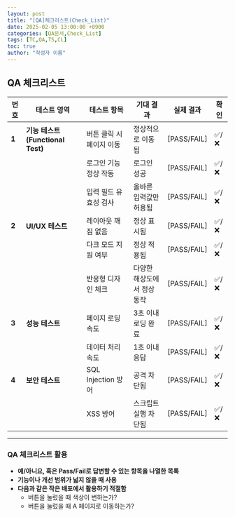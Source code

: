 ```yaml
---
layout: post
title: "[QA]체크리스트(Check_List)"
date: 2025-02-05 13:00:00 +0900
categories: [QA문서,Check_List]
tags: [TC,QA,TS,CL]
toc: true
author: "작성자 이름"
---
```


## **QA 체크리스트**

| 번호 | 테스트 영역 | 테스트 항목 | 기대 결과 | 실제 결과 | 확인 |
|------|------------|------------|----------|----------|------|
| **1** | **기능 테스트 (Functional Test)** | 버튼 클릭 시 페이지 이동 | 정상적으로 이동됨 | [PASS/FAIL] | ✅/❌ |
|  |  | 로그인 기능 정상 작동 | 로그인 성공 | [PASS/FAIL] | ✅/❌ |
|  |  | 입력 필드 유효성 검사 | 올바른 입력값만 허용됨 | [PASS/FAIL] | ✅/❌ |
| **2** | **UI/UX 테스트** | 레이아웃 깨짐 없음 | 정상 표시됨 | [PASS/FAIL] | ✅/❌ |
|  |  | 다크 모드 지원 여부 | 정상 적용됨 | [PASS/FAIL] | ✅/❌ |
|  |  | 반응형 디자인 체크 | 다양한 해상도에서 정상 동작 | [PASS/FAIL] | ✅/❌ |
| **3** | **성능 테스트** | 페이지 로딩 속도 | 3초 이내 로딩 완료 | [PASS/FAIL] | ✅/❌ |
|  |  | 데이터 처리 속도 | 1초 이내 응답 | [PASS/FAIL] | ✅/❌ |
| **4** | **보안 테스트** | SQL Injection 방어 | 공격 차단됨 | [PASS/FAIL] | ✅/❌ |
|  |  | XSS 방어 | 스크립트 실행 차단됨 | [PASS/FAIL] | ✅/❌ |

---

### **QA 체크리스트 활용**
- **예/아니요, 혹은 Pass/Fail로 답변할 수 있는 항목을 나열한 목록**  
- **기능이나 개선 범위가 넓지 않을 때 사용**  
- **다음과 같은 작은 배포에서 활용하기 적절함**  
  - 버튼을 눌렀을 때 색상이 변하는가?  
  - 버튼을 눌렀을 때 A 페이지로 이동하는가?  

